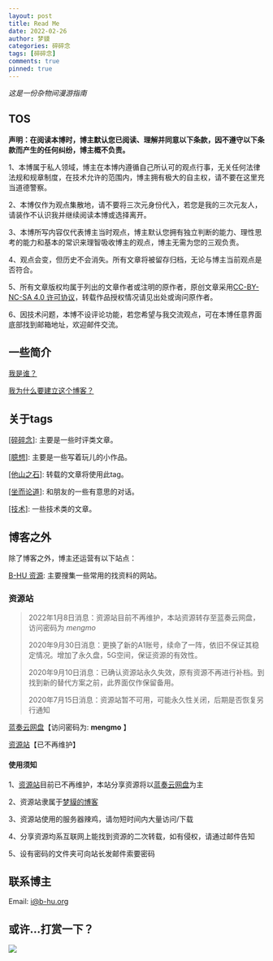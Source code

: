 ```yaml
---
layout: post
title: Read Me
date: 2022-02-26
author: 梦貘
categories: 碎碎念
tags: [碎碎念]
comments: true
pinned: true
---
```


*这是一份杂物间漫游指南*

## TOS

**声明：在阅读本博时，博主默认您已阅读、理解并同意以下条款，因不遵守以下条款而产生的任何纠纷，博主概不负责。**

1、本博属于私人领域，博主在本博内遵循自己所认可的观点行事，无关任何法律法规和规章制度，在技术允许的范围内，博主拥有极大的自主权，请不要在这里充当道德警察。

2、本博仅作为观点集散地，请不要将三次元身份代入，若您是我的三次元友人，请装作不认识我并继续阅读本博或选择离开。

3、本博所写内容仅代表博主当时观点，博主默认您拥有独立判断的能力、理性思考的能力和基本的常识来理智吸收博主的观点，博主无需为您的三观负责。

4、观点会变，但历史不会消失。所有文章将被留存归档，无论与博主当前观点是否符合。

5、所有文章版权均属于列出的文章作者或注明的原作者，原创文章采用[CC-BY-NC-SA 4.0 许可协议](https://creativecommons.org/licenses/by-nc-sa/4.0/deed.zh)，转载作品授权情况请见出处或询问原作者。

6、因技术问题，本博不设评论功能，若您希望与我交流观点，可在本博任意界面底部找到邮箱地址，欢迎邮件交流。

## 一些简介

[我是谁？](http://mo.b-hu.org/about/)

[我为什么要建立这个博客？](https://mo.b-hu.org/suisuinian/)

## 关于tags

[[碎碎念]](https://mo.b-hu.org/tags#%E7%A2%8E%E7%A2%8E%E5%BF%B5): 主要是一些时评类文章。

[[臆想]](http://mo.b-hu.org/tags/#%E8%87%86%E6%83%B3): 主要是一些写着玩儿的小作品。

[[他山之石]](http://mo.b-hu.org/tags/#%E4%BB%96%E5%B1%B1%E4%B9%8B%E7%9F%B3): 转载的文章将使用此tag。

[[坐而论道]](http://mo.b-hu.org/tags/#%E5%9D%90%E8%80%8C%E8%AE%BA%E9%81%93): 和朋友的一些有意思的对话。

[[技术]](http://mo.b-hu.org/tags/#%E6%8A%80%E6%9C%AF): 一些技术类的文章。

## 博客之外

除了博客之外，博主还运营有以下站点：

[B-HU 资源](http://s.b-hu.org/): 主要搜集一些常用的找资料的网站。

### 资源站

> 2022年1月8日消息：资源站目前不再维护，本站资源转存至蓝奏云网盘，访问密码为 *mengmo*
>
> 2020年9月30日消息：更换了新的A1账号，续命了一阵，依旧不保证其稳定情况。增加了永久盘，5G空间，保证资源的有效性。
> 
> 2020年9月10日消息：已确认资源站永久失效，原有资源不再进行补档。到找到新的替代方案之前，此界面仅作保留备用。
>
> 2020年7月15日消息：资源站暂不可用，可能永久性关闭，后期是否恢复另行通知

[蓝奏云网盘](https://mo.b-hu.org/drive.html)【访问密码为: **mengmo** 】

[资源站](http://pan.totemblog.tk/)【已不再维护】

#### 使用须知

1、[资源站](http://pan.totemblog.tk/)目前已不再维护，本站分享资源将以[蓝奏云网盘](https://mo.b-hu.org/drive.html)为主

2、资源站隶属于[梦貘的博客](https://mo.b-hu.org/)

3、资源站使用的服务器辣鸡，请勿短时间内大量访问/下载

4、分享资源均系互联网上能找到资源的二次转载，如有侵权，请通过邮件告知

5、设有密码的文件夹可向站长发邮件索要密码

## 联系博主

Email: [i@b-hu.org](mailto:i@b-hu.org)

## 或许...打赏一下？

![](https://i.loli.net/2021/05/16/flXKbUcOzQGWVhC.jpg)